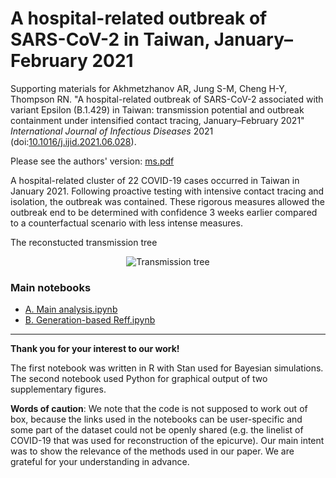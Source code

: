 # A hospital-related outbreak of SARS-CoV-2 in Taiwan, January–February 2021

Supporting materials for Akhmetzhanov AR, Jung S-M, Cheng H-Y, Thompson RN. "A hospital-related outbreak of SARS-CoV-2 associated with variant Epsilon (B.1.429) in Taiwan: transmission potential and outbreak containment under intensified contact tracing, January–February 2021" *International Journal of Infectious Diseases* 2021 (doi:[10.1016/j.ijid.2021.06.028](https://www.sciencedirect.com/science/article/pii/S1201971221005178)).

Please see the authors' version: [ms.pdf](https://github.com/aakhmetz/Covid19IncidenceHokkaidoFeb2020/blob/master/manuscript/2021%20Akhmetzhanov%20et%20al%20Hokkaido%20paper%20JCM.pdf)

A hospital-related cluster of 22 COVID-19 cases occurred in Taiwan in January 2021. Following proactive testing with intensive contact tracing and isolation, the outbreak was contained. These rigorous measures allowed the outbreak end to be determined with confidence 3 weeks earlier compared to a counterfactual scenario with less intense measures.

The reconstucted transmission tree
<p align="center">
  <img src="Figure1.png" title="Transmission tree">
</p>


### Main notebooks

* [A. Main analysis.ipynb](https://nbviewer.jupyter.org/github/aakhmetz/Taiwan-COVID19-end-of-outbreak-JanFeb2021/blob/main/scripts/Andrei/A.%20Main%20analysis.ipynb) 
* [B. Generation-based Reff.ipynb](https://nbviewer.jupyter.org/github/aakhmetz/Taiwan-COVID19-end-of-outbreak-JanFeb2021/blob/main/scripts/Andrei/B.%20Generation-based%20Reff.ipynb) 

---------
**Thank you for your interest to our work!** 

The first notebook was written in R with Stan used for Bayesian simulations. The second notebook used Python for graphical output of two supplementary figures.

**Words of caution**: We note that the code is not supposed to work out of box, because the links used in the notebooks can be user-specific and some part of the dataset could not be openly shared (e.g. the linelist of COVID-19 that was used for reconstruction of the epicurve). Our main intent was to show the relevance of the methods used in our paper. We are grateful for your understanding in advance.
